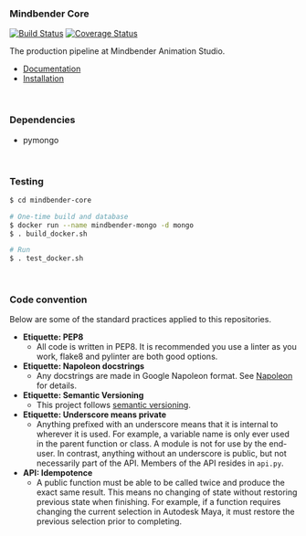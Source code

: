 ### Mindbender Core

[![Build Status](https://travis-ci.org/mindbender-studio/core.svg?branch=master)](https://travis-ci.org/mindbender-studio/core) [![Coverage Status](https://coveralls.io/repos/github/mindbender-studio/core/badge.svg?branch=master)](https://coveralls.io/github/mindbender-studio/core?branch=master)

The production pipeline at Mindbender Animation Studio.

- [Documentation](https://mindbender-studio.github.io)
- [Installation](https://mindbender-studio.github.io/#install)

<br>

### Dependencies

- pymongo

<br>

### Testing

```bash
$ cd mindbender-core

# One-time build and database
$ docker run --name mindbender-mongo -d mongo
$ . build_docker.sh

# Run
$ . test_docker.sh
```

<br>

### Code convention

Below are some of the standard practices applied to this repositories.

- **Etiquette: PEP8**
 	- All code is written in PEP8. It is recommended you use a linter as you work, flake8 and pylinter are both good options.
- **Etiquette: Napoleon docstrings**
	- Any docstrings are made in Google Napoleon format. See [Napoleon](https://sphinxcontrib-napoleon.readthedocs.io/en/latest/example_google.html) for details.
- **Etiquette: Semantic Versioning**
	- This project follows [semantic versioning](http://semver.org).
- **Etiquette: Underscore means private**
	- Anything prefixed with an underscore means that it is internal to wherever it is used. For example, a variable name is only ever used in the parent function or class. A module is not for use by the end-user. In contrast, anything without an underscore is public, but not necessarily part of the API. Members of the API resides in `api.py`.
- **API: Idempotence**
 	- A public function must be able to be called twice and produce the exact same result. This means no changing of state without restoring previous state when finishing. For example, if a function requires changing the current selection in Autodesk Maya, it must restore the previous selection prior to completing.